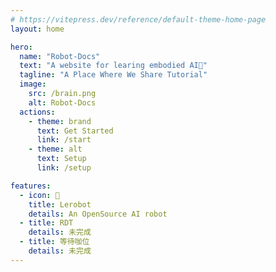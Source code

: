 ```yaml
---
# https://vitepress.dev/reference/default-theme-home-page
layout: home

hero:
  name: "Robot-Docs"
  text: "A website for learing embodied AI🤖"
  tagline: "A Place Where We Share Tutorial"
  image: 
    src: /brain.png
    alt: Robot-Docs
  actions:
    - theme: brand
      text: Get Started
      link: /start
    - theme: alt
      text: Setup
      link: /setup

features:
  - icon: 🤗
    title: Lerobot
    details: An OpenSource AI robot
  - title: RDT
    details: 未完成
  - title: 等待咖位
    details: 未完成
---
```

